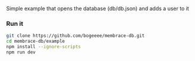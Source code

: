 Simple example that opens the database (db/db.json) and adds a user to it

### Run it
```bash
git clone https://github.com/bogeeee/membrace-db.git
cd membrace-db/example
npm install --ignore-scripts
npm run dev
```
